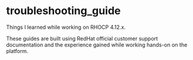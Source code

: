# troubleshooting_guide

Things I learned while working on RHOCP 4.12.x.

These guides are built using RedHat official customer support documentation and the experience gained while working hands-on on the platform.
